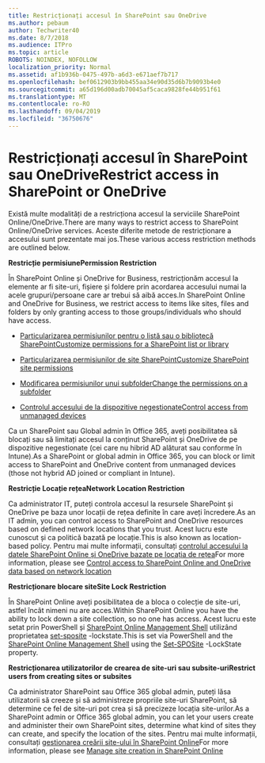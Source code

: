 ```yaml
---
title: Restricționați accesul în SharePoint sau OneDrive
ms.author: pebaum
author: Techwriter40
ms.date: 8/7/2018
ms.audience: ITPro
ms.topic: article
ROBOTS: NOINDEX, NOFOLLOW
localization_priority: Normal
ms.assetid: af1b936b-0475-497b-a6d3-e671aef7b717
ms.openlocfilehash: bef0612903b9bb455aa34e90d35d6b7b9093b4e0
ms.sourcegitcommit: a65d196d00adb70045af5caca9828fe44b951f61
ms.translationtype: MT
ms.contentlocale: ro-RO
ms.lasthandoff: 09/04/2019
ms.locfileid: "36750676"
---
```

# <a name="restrict-access-in-sharepoint-or-onedrive"></a><span data-ttu-id="5cfd4-102">Restricționați accesul în SharePoint sau OneDrive</span><span class="sxs-lookup"><span data-stu-id="5cfd4-102">Restrict access in SharePoint or OneDrive</span></span>

<span data-ttu-id="5cfd4-103">Există multe modalități de a restricționa accesul la serviciile SharePoint Online/OneDrive.</span><span class="sxs-lookup"><span data-stu-id="5cfd4-103">There are many ways to restrict access to SharePoint Online/OneDrive services.</span></span> <span data-ttu-id="5cfd4-104">Aceste diferite metode de restricționare a accesului sunt prezentate mai jos.</span><span class="sxs-lookup"><span data-stu-id="5cfd4-104">These various access restriction methods are outlined below.</span></span> 

<span data-ttu-id="5cfd4-105">**Restricție permisiune**</span><span class="sxs-lookup"><span data-stu-id="5cfd4-105">**Permission Restriction**</span></span>

<span data-ttu-id="5cfd4-106">În SharePoint Online și OneDrive for Business, restricționăm accesul la elemente ar fi site-uri, fișiere și foldere prin acordarea accesului numai la acele grupuri/persoane care ar trebui să aibă acces.</span><span class="sxs-lookup"><span data-stu-id="5cfd4-106">In SharePoint Online and OneDrive for Business, we restrict access to items like sites, files and folders by only granting access to those groups/individuals who should have access.</span></span>

- [<span data-ttu-id="5cfd4-107">Particularizarea permisiunilor pentru o listă sau o bibliotecă SharePoint</span><span class="sxs-lookup"><span data-stu-id="5cfd4-107">Customize permissions for a SharePoint list or library</span></span>](https://support.office.com/article/Customize-permissions-for-a-SharePoint-list-or-library-02d770f3-59eb-4910-a608-5f84cc297782)

- [<span data-ttu-id="5cfd4-108">Particularizarea permisiunilor de site SharePoint</span><span class="sxs-lookup"><span data-stu-id="5cfd4-108">Customize SharePoint site permissions</span></span>](https://docs.microsoft.com/sharepoint/customize-sharepoint-site-permissions)

- [<span data-ttu-id="5cfd4-109">Modificarea permisiunilor unui subfolder</span><span class="sxs-lookup"><span data-stu-id="5cfd4-109">Change the permissions on a subfolder</span></span>](https://support.office.com/article/Change-the-permissions-on-a-subfolder-5427BD7C-F20A-4F75-8CF2-5359DD45A1A6)

- [<span data-ttu-id="5cfd4-110">Controlul accesului de la dispozitive negestionate</span><span class="sxs-lookup"><span data-stu-id="5cfd4-110">Control access from unmanaged devices</span></span>](https://docs.microsoft.com/sharepoint/control-access-from-unmanaged-devices)

<span data-ttu-id="5cfd4-111">Ca un SharePoint sau Global admin în Office 365, aveți posibilitatea să blocați sau să limitați accesul la conținut SharePoint și OneDrive de pe dispozitive negestionate (cei care nu hibrid AD alăturat sau conforme în Intune).</span><span class="sxs-lookup"><span data-stu-id="5cfd4-111">As a SharePoint or global admin in Office 365, you can block or limit access to SharePoint and OneDrive content from unmanaged devices (those not hybrid AD joined or compliant in Intune).</span></span>

<span data-ttu-id="5cfd4-112">**Restricție Locație rețea**</span><span class="sxs-lookup"><span data-stu-id="5cfd4-112">**Network Location Restriction**</span></span>

<span data-ttu-id="5cfd4-113">Ca administrator IT, puteți controla accesul la resursele SharePoint și OneDrive pe baza unor locații de rețea definite în care aveți încredere.</span><span class="sxs-lookup"><span data-stu-id="5cfd4-113">As an IT admin, you can control access to SharePoint and OneDrive resources based on defined network locations that you trust.</span></span> <span data-ttu-id="5cfd4-114">Acest lucru este cunoscut și ca politică bazată pe locație.</span><span class="sxs-lookup"><span data-stu-id="5cfd4-114">This is also known as location-based policy.</span></span> <span data-ttu-id="5cfd4-115">Pentru mai multe informații, consultați [controlul accesului la datele SharePoint Online și OneDrive bazate pe locația de rețea](https://docs.microsoft.com/sharepoint/control-access-based-on-network-location)</span><span class="sxs-lookup"><span data-stu-id="5cfd4-115">For more information, please see [Control access to SharePoint Online and OneDrive data based on network location](https://docs.microsoft.com/sharepoint/control-access-based-on-network-location)</span></span>

<span data-ttu-id="5cfd4-116">**Restricționare blocare site**</span><span class="sxs-lookup"><span data-stu-id="5cfd4-116">**Site Lock Restriction**</span></span> 

<span data-ttu-id="5cfd4-117">În SharePoint Online aveți posibilitatea de a bloca o colecție de site-uri, astfel încât nimeni nu are acces.</span><span class="sxs-lookup"><span data-stu-id="5cfd4-117">Within SharePoint Online you have the ability to lock down a site collection, so no one has access.</span></span> <span data-ttu-id="5cfd4-118">Acest lucru este setat prin PowerShell și [SharePoint Online Management Shell](https://docs.microsoft.com/powershell/sharepoint/sharepoint-online/connect-sharepoint-online?view=sharepoint-ps) utilizând proprietatea [set-sposite](https://docs.microsoft.com/powershell/module/sharepoint-online/set-sposite?view=sharepoint-ps) -lockstate.</span><span class="sxs-lookup"><span data-stu-id="5cfd4-118">This is set via PowerShell and the [SharePoint Online Management Shell](https://docs.microsoft.com/powershell/sharepoint/sharepoint-online/connect-sharepoint-online?view=sharepoint-ps) using the [Set-SPOSite](https://docs.microsoft.com/powershell/module/sharepoint-online/set-sposite?view=sharepoint-ps) -LockState property.</span></span>

<span data-ttu-id="5cfd4-119">**Restricționarea utilizatorilor de crearea de site-uri sau subsite-uri**</span><span class="sxs-lookup"><span data-stu-id="5cfd4-119">**Restrict users from creating sites or subsites**</span></span>

<span data-ttu-id="5cfd4-120">Ca administrator SharePoint sau Office 365 global admin, puteți lăsa utilizatorii să creeze și să administreze propriile site-uri SharePoint, să determine ce fel de site-uri pot crea și să precizeze locația site-urilor.</span><span class="sxs-lookup"><span data-stu-id="5cfd4-120">As a SharePoint admin or Office 365 global admin, you can let your users create and administer their own SharePoint sites, determine what kind of sites they can create, and specify the location of the sites.</span></span> <span data-ttu-id="5cfd4-121">Pentru mai multe informații, consultați [gestionarea creării site-ului în SharePoint Online](https://docs.microsoft.com/sharepoint/manage-site-creation)</span><span class="sxs-lookup"><span data-stu-id="5cfd4-121">For more information, please see [Manage site creation in SharePoint Online](https://docs.microsoft.com/sharepoint/manage-site-creation)</span></span>

